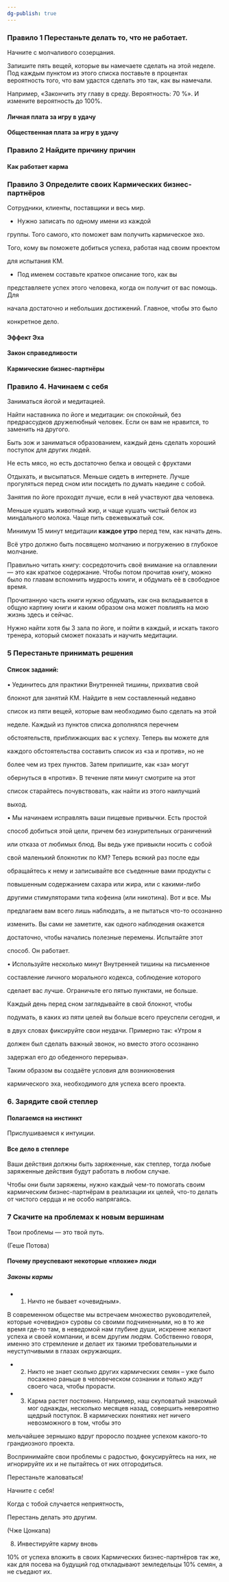 ```yaml
---
dg-publish: true
---
```

### Правило 1 Перестаньте делать то, что не работает.

Начните с молчаливого созерцания.

Запишите пять вещей, которые вы намечаете сделать на этой неделе. Под каждым пунктом из этого списка поставьте в процентах вероятность того, что вам удастся сделать это так, как вы намечали.

Например, «Закончить эту главу в среду. Вероятность: 70 %». И измените вероятность до 100%.

#### Личная плата за игру в удачу

#### Общественная плата за игру в удачу

### Правило 2 Найдите причину причин

#### Как работает карма

### Правило 3 Определите своих Кармических бизнес-партнёров

Сотрудники, клиенты, поставщики и весь мир.

- Нужно записать по одному имени из каждой

группы. Того самого, кто поможет вам получить кармическое эхо.

Того, кому вы поможете добиться успеха, работая над своим проектом

для испытания КМ.

- Под именем составьте краткое описание того, как вы

представляете успех этого человека, когда он получит от вас помощь. Для

начала достаточно и небольших достижений. Главное, чтобы это было

конкретное дело.

#### Эффект Эха

#### Закон справедливости

#### Кармические бизнес-партнёры

### Правило 4. Начинаем с себя

Заниматься йогой и медитацией.

Найти наставника по йоге и медитации: он спокойный, без предрассудков дружелюбный человек. Если он вам не нравится, то заменить на другого.

Быть зож и заниматься образованием, каждый день сделать хороший поступок для других людей.

Не есть мясо, но есть достаточно белка и овощей с фруктами

Отдыхать, и высыпаться. Меньше сидеть в интернете. Лучше прогуляться перед сном или посидеть по думать наедине с собой.

Занятия по йоге проходят лучше, если в ней участвуют два человека.

Меньше кушать животный жир, и чаще кушать чистый белок из миндального молока. Чаще пить свежевыжатый сок.

Минимум 15 минут медитации **каждое утро** перед тем, как начать день.

Всё утро должно быть посвящено молчанию и погружению в глубокое молчание.

Правильно читать книгу: сосредоточить своё внимание на оглавлении — это как краткое содержание. Чтобы потом прочитав книгу, можно было по главам вспомнить мудрость книги, и обдумать её в свободное время.

Прочитанную часть книги нужно обдумать, как она вкладывается в общую картину книги и каким образом она может повлиять на мою жизнь здесь и сейчас.

Нужно найти хотя бы 3 зала по йоге, и пойти в каждый, и искать такого тренера, который сможет показать и научить медитации.

### 5 Перестаньте принимать решения

#### Список заданий:

• Уединитесь для практики Внутренней тишины, прихватив свой

блокнот для занятий КМ. Найдите в нем составленный недавно

список из пяти вещей, которые вам необходимо было сделать на этой

неделе. Каждый из пунктов списка дополнялся перечнем

обстоятельств, приближающих вас к успеху. Теперь вы можете для

каждого обстоятельства составить список из «за и против», но не

более чем из трех пунктов. Затем припишите, как «за» могут

обернуться в «против». В течение пяти минут смотрите на этот

список старайтесь почувствовать, как найти из этого наилучший

выход.

• Мы начинаем исправлять ваши пищевые привычки. Есть простой

способ добиться этой цели, причем без изнурительных ограничений

или отказа от любимых блюд. Вы ведь уже привыкли носить с собой

свой маленький блокнотик по КМ? Теперь всякий раз после еды

обращайтесь к нему и записывайте все съеденные вами продукты с

повышенным содержанием сахара или жира, или с какими-либо

другими стимуляторами типа кофеина (или никотина). Вот и все. Мы

предлагаем вам всего лишь наблюдать, а не пытаться что-то осознанно

изменить. Вы сами не заметите, как одного наблюдения окажется

достаточно, чтобы начались полезные перемены. Испытайте этот

способ. Он работает.

• Используйте несколько минут Внутренней тишины на письменное

составление личного морального кодекса, соблюдение которого

сделает вас лучше. Ограничьте его пятью пунктами, не больше.

Каждый день перед сном заглядывайте в свой блокнот, чтобы

подумать, в каких из пяти целей вы больше всего преуспели сегодня, и

в двух словах фиксируйте свои неудачи. Примерно так: «Утром я

должен был сделать важный звонок, но вместо этого осознанно

задержал его до обеденного перерыва».

Таким образом вы создаёте условия для возникновения

кармического эха, необходимого для успеха всего проекта.

### 6. Зарядите свой степлер

#### Полагаемся на инстинкт

Прислушиваемся к интуиции.

#### Все дело в степлере

Ваши действия должны быть заряженные, как степлер, тогда любые заряженные действия будут работать в любом случае.

Чтобы они были заряжены, нужно каждый чем-то помогать своим кармическим бизнес-партнёрам в реализации их целей, что-то делать от чистого сердца и не особо напрягаясь.

### 7 Скачите на проблемах к новым вершинам

Твои проблемы — это твой путь.

(Геше Потова)

#### Почему преуспевают некоторые «плохие» люди

##### Законы кармы

- 1. Ничто не бывает «очевидным».

В современном обществе мы встречаем множество руководителей, которые «очевидно» суровы со своими подчиненными, но в то же время где-то там, в неведомой нам глубине души, искренне желают успеха и своей компании, и всем другим людям. Собственно говоря, именно это стремление и делает их такими требовательными и неуступчивыми в глазах окружающих.

- 2. Никто не знает сколько других кармических семян – уже было посажено раньше в человеческом сознании и только ждут своего часа, чтобы прорасти.

- 3. Карма растет постоянно. Например, наш скуповатый знакомый мог однажды, несколько месяцев назад, совершить невероятно щедрый поступок. В кармических понятиях нет ничего невозможного в том, чтобы это

мельчайшее зернышко вдруг проросло позднее успехом какого-то грандиозного проекта.

Воспринимайте свои проблемы с радостью, фокусируйтесь на них, не игнорируйте их и не пытайтесь от них отгородиться.

Перестаньте жаловаться!

Начните с себя!

Когда с тобой случается неприятность,

Перестань делать это другим.

(Чже Цонкапа)

8. Инвестируйте карму вновь

10% от успеха вложить в своих Кармических бизнес-партнёров так же, как для посева на будущий год откладывают земледельцы 10% семян, а не съедают их.